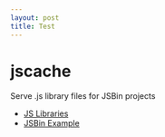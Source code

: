 ```yaml
---
layout: post
title: Test
---
```


jscache
=======

Serve .js library files for JSBin projects

 - [JS Libraries](https://github.com/emnh/jscache/tree/gh-pages/lib)
 - [JSBin Example](http://jsbin.com/poxam/1/edit")
